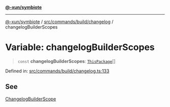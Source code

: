 [**@-xun/symbiote**](../../../../../README.md)

***

[@-xun/symbiote](../../../../../README.md) / [src/commands/build/changelog](../README.md) / changelogBuilderScopes

# Variable: changelogBuilderScopes

> `const` **changelogBuilderScopes**: [`ThisPackage`](../../../../configure/enumerations/ThisPackageGlobalScope.md#thispackage)[]

Defined in: [src/commands/build/changelog.ts:133](https://github.com/Xunnamius/symbiote/blob/ea9edf73ee9a095bf3bea5793333d39906fa49d1/src/commands/build/changelog.ts#L133)

## See

[ChangelogBuilderScope](../../../../configure/enumerations/ThisPackageGlobalScope.md)
